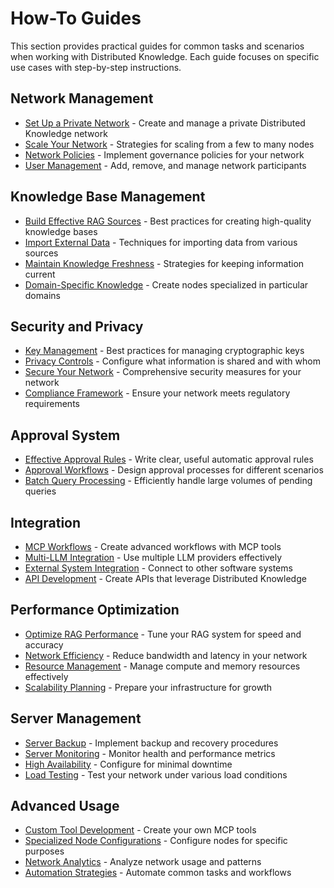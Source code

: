 # How-To Guides

This section provides practical guides for common tasks and scenarios when working with Distributed Knowledge. Each guide focuses on specific use cases with step-by-step instructions.

## Network Management

- [Set Up a Private Network](how-to-guides/private_network.md) - Create and manage a private Distributed Knowledge network
- [Scale Your Network](how-to-guides/network_scaling.md) - Strategies for scaling from a few to many nodes
- [Network Policies](how-to-guides/network_policies.md) - Implement governance policies for your network
- [User Management](how-to-guides/user_management.md) - Add, remove, and manage network participants

## Knowledge Base Management

- [Build Effective RAG Sources](how-to-guides/effective_rag.md) - Best practices for creating high-quality knowledge bases
- [Import External Data](how-to-guides/data_import.md) - Techniques for importing data from various sources
- [Maintain Knowledge Freshness](how-to-guides/knowledge_maintenance.md) - Strategies for keeping information current
- [Domain-Specific Knowledge](how-to-guides/domain_specialization.md) - Create nodes specialized in particular domains

## Security and Privacy

- [Key Management](how-to-guides/key_management.md) - Best practices for managing cryptographic keys
- [Privacy Controls](how-to-guides/privacy_settings.md) - Configure what information is shared and with whom
- [Secure Your Network](how-to-guides/network_security.md) - Comprehensive security measures for your network
- [Compliance Framework](how-to-guides/compliance.md) - Ensure your network meets regulatory requirements

## Approval System

- [Effective Approval Rules](how-to-guides/approval_rules.md) - Write clear, useful automatic approval rules
- [Approval Workflows](how-to-guides/approval_workflows.md) - Design approval processes for different scenarios
- [Batch Query Processing](how-to-guides/batch_approvals.md) - Efficiently handle large volumes of pending queries

## Integration

- [MCP Workflows](how-to-guides/mcp_workflows.md) - Create advanced workflows with MCP tools
- [Multi-LLM Integration](how-to-guides/multi_llm_integration.md) - Use multiple LLM providers effectively
- [External System Integration](how-to-guides/external_integration.md) - Connect to other software systems
- [API Development](how-to-guides/api_development.md) - Create APIs that leverage Distributed Knowledge

## Performance Optimization

- [Optimize RAG Performance](how-to-guides/rag_optimization.md) - Tune your RAG system for speed and accuracy
- [Network Efficiency](how-to-guides/network_efficiency.md) - Reduce bandwidth and latency in your network
- [Resource Management](how-to-guides/resource_management.md) - Manage compute and memory resources effectively
- [Scalability Planning](how-to-guides/scalability_planning.md) - Prepare your infrastructure for growth

## Server Management

- [Server Backup](how-to-guides/server_backup.md) - Implement backup and recovery procedures
- [Server Monitoring](how-to-guides/server_monitoring.md) - Monitor health and performance metrics
- [High Availability](how-to-guides/high_availability.md) - Configure for minimal downtime
- [Load Testing](how-to-guides/load_testing.md) - Test your network under various load conditions

## Advanced Usage

- [Custom Tool Development](how-to-guides/custom_tools.md) - Create your own MCP tools
- [Specialized Node Configurations](how-to-guides/specialized_nodes.md) - Configure nodes for specific purposes
- [Network Analytics](how-to-guides/network_analytics.md) - Analyze network usage and patterns
- [Automation Strategies](how-to-guides/automation.md) - Automate common tasks and workflows